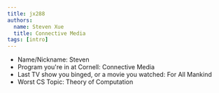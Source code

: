 ```yaml
---
title: jx288
authors:
  name: Steven Xue
  title: Connective Media
tags: [intro]
---
```


- Name/Nickname:  Steven
- Program you're in at Cornell: Connective Media
- Last TV show you binged, or a movie you watched: For All Mankind
- Worst CS Topic: Theory of Computation
